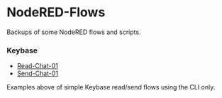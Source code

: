 # NodeRED-Flows

Backups of some NodeRED flows and scripts.

### Keybase

* [Read-Chat-01](./keybase/read-chat-01.md)  
* [Send-Chat-01](./keybase/send-chat-01.md)  

Examples above of simple Keybase read/send flows using the CLI only.
